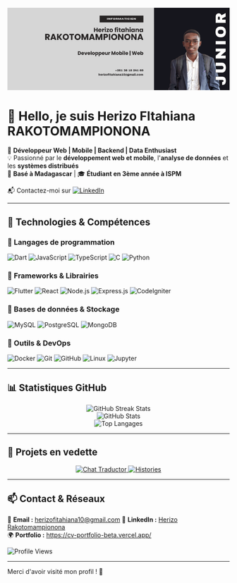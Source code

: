 <!-- Bannière personnalisée -->
<p align="center">
  <img src="./profile.png" alt="Herizo Carter Banner"/>
</p>

# 👋 Hello, je suis **Herizo FItahiana RAKOTOMAMPIONONA**

🎯 **Développeur Web | Mobile | Backend | Data Enthusiast**  
💡 Passionné par le **développement web et mobile**, l'**analyse de données** et les **systèmes distribués**  
📍 **Basé à Madagascar** | 🎓 **Étudiant en 3ème année à ISPM**

📬 Contactez-moi sur [![LinkedIn](https://img.shields.io/badge/LinkedIn-Connect-blue?style=flat&logo=linkedin)](https://www.linkedin.com/in/fitahiana-herizo-rakotomampionona-586960277/)

---

## 🚀 Technologies & Compétences

### 🔹 Langages de programmation

![Dart](https://img.shields.io/badge/Dart-0175C2?style=flat&logo=dart&logoColor=white)
![JavaScript](https://img.shields.io/badge/JavaScript-F7DF1E?style=flat&logo=javascript&logoColor=black)
![TypeScript](https://img.shields.io/badge/TypeScript-3178C6?style=flat&logo=typescript&logoColor=white)
![C](https://img.shields.io/badge/C-A8B9CC?style=flat&logo=c&logoColor=white)
![Python](https://img.shields.io/badge/Python-3776AB?style=flat&logo=python&logoColor=white)

### 🔹 Frameworks & Librairies

![Flutter](https://img.shields.io/badge/Flutter-02569B?style=flat&logo=flutter&logoColor=white)
![React](https://img.shields.io/badge/React-20232A?style=flat&logo=react&logoColor=61DAFB)
![Node.js](https://img.shields.io/badge/Node.js-339933?style=flat&logo=node.js&logoColor=white)
![Express.js](https://img.shields.io/badge/Express.js-000000?style=flat&logo=express&logoColor=white)
![CodeIgniter](https://img.shields.io/badge/CodeIgniter-EF4223?style=flat&logo=codeigniter&logoColor=white)

### 🔹 Bases de données & Stockage

![MySQL](https://img.shields.io/badge/MySQL-4479A1?style=flat&logo=mysql&logoColor=white)
![PostgreSQL](https://img.shields.io/badge/PostgreSQL-316192?style=flat&logo=postgresql&logoColor=white)
![MongoDB](https://img.shields.io/badge/MongoDB-4EA94B?style=flat&logo=mongodb&logoColor=white)

### 🔹 Outils & DevOps

![Docker](https://img.shields.io/badge/Docker-2496ED?style=flat&logo=docker&logoColor=white)
![Git](https://img.shields.io/badge/Git-F05032?style=flat&logo=git&logoColor=white)
![GitHub](https://img.shields.io/badge/GitHub-181717?style=flat&logo=github&logoColor=white)
![Linux](https://img.shields.io/badge/Linux-FCC624?style=flat&logo=linux&logoColor=black)
![Jupyter](https://img.shields.io/badge/Jupyter-F37626?style=flat&logo=jupyter&logoColor=white)

---

## 📊 Statistiques GitHub

<div align="center">
  <img src="https://github-readme-streak-stats.herokuapp.com/?user=HerizoCarter&theme=dark" alt="GitHub Streak Stats" />
  <br/>
  <img src="https://github-readme-stats.vercel.app/api?username=HerizoCarter&show_icons=true&theme=dark&count_private=true&include_all_commits=true" alt="GitHub Stats" />
  <br/>
  <img src="https://github-readme-stats.vercel.app/api/top-langs/?username=HerizoCarter&layout=compact&theme=dark" alt="Top Langages" />
</div>

---

## 🚀 Projets en vedette

<div align="center">
  <a href="https://github.com/HerizoCarter/Chat-Traductor">
    <img src="https://github-readme-stats.vercel.app/api/pin/?username=HerizoCarter&repo=Chat-Traductor&theme=dark" alt="Chat Traductor" />
  </a>

  <a href="https://github.com/HerizoCarter/Histories">
    <img src="https://github-readme-stats.vercel.app/api/pin/?username=HerizoCarter&repo=Histories&theme=dark" alt="Histories" />
  </a>
</div>

---

## 📫 Contact & Réseaux

📧 **Email :** herizofitahiana10@gmail.com
💼 **LinkedIn :** [Herizo Rakotomampionona](https://www.linkedin.com/in/fitahiana-herizo-rakotomampionona-586960277/)  
🌍 **Portfolio :** https://cv-portfolio-beta.vercel.app/

![Profile Views](https://komarev.com/ghpvc/?username=HerizoCarter&color=green)

---

Merci d'avoir visité mon profil ! 🚀
